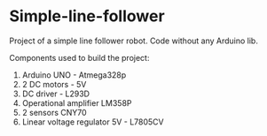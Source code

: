 # Simple-line-follower
Project of a simple line follower robot.
Code without any Arduino lib.

Components used to build the project:
1. Arduino UNO - Atmega328p
2. 2 DC motors - 5V
3. DC driver - L293D
4. Operational amplifier LM358P
5. 2 sensors CNY70
6. Linear voltage regulator 5V - L7805CV

